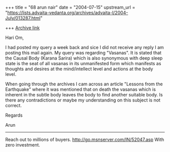 +++
title = "68 arun nair"
date = "2004-07-15"
upstream_url = "https://lists.advaita-vedanta.org/archives/advaita-l/2004-July/013287.html"

+++
[Archive link](https://lists.advaita-vedanta.org/archives/advaita-l/2004-July/013287.html)

Hari Om,

I had posted my query a week back and sice I did not receive any reply I am 
posting this mail again. My query was regarding "Vasanas". It is stated that 
the Causal Body (Karana Sarira) which is also synonymous with deep sleep 
state is the seat of all vasanas in its unmanifested form which manifests as 
thoughts and desires at the mind/intellect level and actions at the body 
level.

When going through the archives I cam across an article "Lessons from the 
Earthquake" where it was mentioned that on death the vasanas which is 
inherent in the subtle body leaves the body to find another suitable body. 
Is there any contradictions or maybe my understanding on this subject is not 
correct.

Regards

Arun

_________________________________________________________________
Reach out to millions of buyers. http://go.msnserver.com/IN/52047.asp With 
zero investment.


